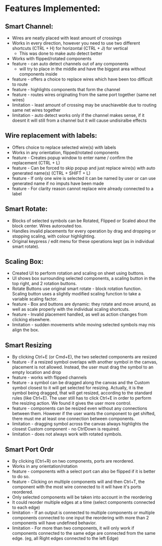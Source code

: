 # Features Implemented: 

## Smart Channel: 
* Wires are neatly placed with least amount of crossings 
* Works in every direction, however you need to use two different shortcuts (CTRL + H) for horizontal (CTRL + J) for vertical 
    * This was done to make auto detect better
* Works with flipped/rotated components
* feature - can auto detect channels out of any components 
    * will try to place in the middle and have the biggest area without components inside
* feature - offers a choice to replace wires which have been too difficult to route
* feature - highlights components that form the channel
* feature - routes wires originating from the same port together (same net wires)
* limitation - least amount of crossing may be unachiaveble due to routing same net wires together 
* limitation - auto detect works only if the channel makes sense, if it doesnt it will still from a channel but it will cause undisiralbe effects

## Wire replacement with labels:
* Offers choice to replace selected wire(s) with labels
* Works in any orientation, flipped/rotated components
* feature - Creates popup window to enter name / confirm the replacement (CTRL + L)
* feature - Can be forced to skip popup and just replace wire(s) with auto generated name(s) (CTRL + SHIFT + L)
* feature - If only one wire is selected it can be named by user or can use generated name if no imputs have been made
* feature - For clarity reason cannot replace wire already connected to a label

## Smart Rotate:
* Blocks of selected symbols can be Rotated, Flipped or Scaled about the block center. Wires autorouted too.
* Handles invalid placements for every operation by drag and dropping or stopping scaling, with colour highlighting.
* Original keypress / edit menu for these operations kept (as in individual smart rotate).

## Scaling Box:
* Created UI to perform rotation and scaling on sheet using buttons. 
* UI shows box surrounding selected components, a scaling button in the top right, and 2 rotation buttons.
* Rotate Buttons use original smart rotate - block rotation function. Scaling button uses a slightly modified scaling function to take a variable scaling factor.
* feature - Box and buttons are dynamic: they rotate and move around, as well as scale properly with the individual scaling shortcuts.
* feature - Invalid placement handled, as well as action changes from clicking elsewhere.
* limitation - sudden movements while moving selected symbols may mis align the box.

## Smart Resizing
* By clicking Ctrl+E (or Cmd+E), the two selected components are resized
* feature - if a resized symbol overlaps with another symbol in the canvas, placement is not allowed. Instead, the user must drag the symbol to an empty location and drop
* feature - works with flipped channels
* feature - a symbol can be dragged along the canvas and the Custom symbol closest to it will get selected for resizing. Actually, it is the symbol being dragged, that will get resized, according to the standard rules (like Ctrl+E). The user still has to click Ctrl+E in order to perform the resizing action. We found it gives the user more control.
* feature - components can be resized even without any connections between them. However if the user wants the component to get shifted, there must me at least one connection between components.
* limitation - dragging symbol across the canvas always highlights the closest Custom component - no CtrlDown is required.
* limitation - does not always work with rotated symbols.

## Smart Port Ordr
* By clicking (Ctrl+R) on two components, ports are reordered.
* Works in any orientation/rotation
* feature - components with a select port can also be flipped if it is better to do so.
* feature - Clicking on multiple components will and then Ctrl+T, the component with the most wire connected to it will have it's ports reordered.
* Only selected components will be taken into account in the reordering
* It could reorder multiple edges at a time (select components connected to each edge)
* limitation - If an output is connected to multiple components or multiple components connected to one input the reordering with more than 2 components will have 
undefined behavior.
* limitation - For more than two components, it will only work if components connected to the same edge are connected from the same edge. (eg, all Right edges connected to the left Edge)


